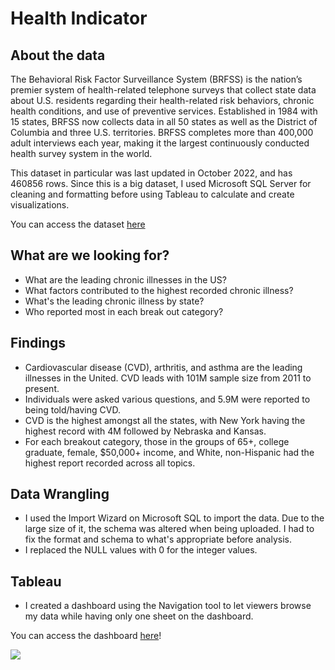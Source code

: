 # Health Indicator

## About the data 
The Behavioral Risk Factor Surveillance System (BRFSS) is the nation’s premier system of health-related telephone surveys that collect state data about U.S. residents regarding their health-related risk behaviors, chronic health conditions, and use of preventive services. Established in 1984 with 15 states, BRFSS now collects data in all 50 states as well as the District of Columbia and three U.S. territories. BRFSS completes more than 400,000 adult interviews each year, making it the largest continuously conducted health survey system in the world. 

This dataset in particular was last updated in October 2022, and has 460856 rows. Since this is a big dataset, I used Microsoft SQL Server for cleaning and formatting before using Tableau to calculate and create visualizations. 

You can access the dataset [here](https://chronicdata.cdc.gov/Behavioral-Risk-Factors/Behavioral-Risk-Factor-Surveillance-System-BRFSS-P/dttw-5yxu/data) 

## What are we looking for? 
- What are the leading chronic illnesses in the US? 
- What factors contributed to the highest recorded chronic illness?
- What's the leading chronic illness by state?
- Who reported most in each break out category?

## Findings
- Cardiovascular disease (CVD), arthritis, and asthma are the leading illnesses in the United. CVD leads with 101M sample size from 2011 to present. 
- Individuals were asked various questions, and 5.9M were reported to being told/having CVD. 
- CVD is the highest amongst all the states, with New York having the highest record with 4M followed by Nebraska and Kansas. 
- For each breakout category, those in the groups of 65+, college graduate, female, $50,000+ income, and White, non-Hispanic had the highest report recorded across all topics. 

## Data Wrangling 
- I used the Import Wizard on Microsoft SQL to import the data. Due to the large size of it, the schema was altered when being uploaded. I had to fix the format and schema to what's appropriate before analysis. 
- I replaced the NULL values with 0 for the integer values. 

## Tableau 
- I created a dashboard using the Navigation tool to let viewers browse my data while having only one sheet on the dashboard. 

You can access the dashboard [here](https://public.tableau.com/views/ChronicHealthIndicator/Explore?:language=en-US&:display_count=n&:origin=viz_share_link)!

<div class='tableauPlaceholder' id='viz1677177950805' style='position: relative'><noscript><a href='#'><img alt=' ' src='https:&#47;&#47;public.tableau.com&#47;static&#47;images&#47;Ch&#47;ChronicHealthIndicator&#47;Explore&#47;1_rss.png' style='border: none' /></a></noscript><object class='tableauViz'  style='display:none;'><param name='host_url' value='https%3A%2F%2Fpublic.tableau.com%2F' /> <param name='embed_code_version' value='3' /> <param name='site_root' value='' /><param name='name' value='ChronicHealthIndicator&#47;Explore' /><param name='tabs' value='yes' /><param name='toolbar' value='yes' /><param name='static_image' value='https:&#47;&#47;public.tableau.com&#47;static&#47;images&#47;Ch&#47;ChronicHealthIndicator&#47;Explore&#47;1.png' /> <param name='animate_transition' value='yes' /><param name='display_static_image' value='yes' /><param name='display_spinner' value='yes' /><param name='display_overlay' value='yes' /><param name='display_count' value='yes' /><param name='language' value='en-US' /></object></div>              
